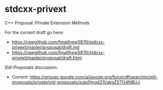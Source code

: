 stdcxx-privext
==============

C++ Proposal: Private Extension Methods

For the current draft go here:
* https://rawgithub.com/fmatthew5876/stdcxx-privext/master/proposal/draft.md
* https://rawgithub.com/fmatthew5876/stdcxx-privext/master/proposal/draft.html

Std-Proposals discussion:
* Current: https://groups.google.com/a/isocpp.org/forum/#!searchin/std-proposals/private/std-proposals/xukd1mgd21I/akgZSTG4NBUJ

